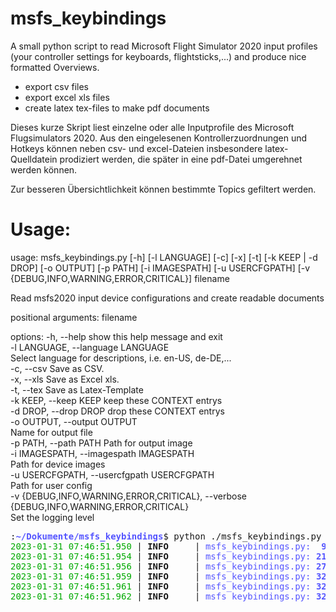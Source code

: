 # msfs_keybindings
A small python script to read Microsoft Flight Simulator 2020 input profiles (your controller settings for keyboards, flightsticks,...) and produce nice formatted Overviews.
- export csv files
- export excel xls files
- create latex tex-files to make pdf documents

Dieses kurze Skript liest einzelne oder alle Inputprofile des Microsoft Flugsimulators 2020.
Aus den eingelesenen Kontrollerzuordnungen und Hotkeys können neben csv- und excel-Dateien insbesondere latex-Quelldatein prodiziert werden, die später in eine pdf-Datei umgerehnet werden können.

Zur besseren Übersichtlichkeit können bestimmte Topics gefiltert werden.

# Usage:
usage: msfs_keybindings.py [-h] [-l LANGUAGE] [-c] [-x] [-t] [-k KEEP | -d DROP] [-o OUTPUT] [-p PATH] [-i IMAGESPATH] [-u USERCFGPATH]
                           [-v {DEBUG,INFO,WARNING,ERROR,CRITICAL}]
                           filename

Read msfs2020 input device configurations and create readable documents

positional arguments:
  filename

options:
  -h, --help            show this help message and exit  
  -l LANGUAGE, --language LANGUAGE  
                        Select language for descriptions, i.e. en-US, de-DE,...  
  -c, --csv             Save as CSV.  
  -x, --xls             Save as Excel xls.  
  -t, --tex             Save as Latex-Template  
  -k KEEP, --keep KEEP  keep these CONTEXT entrys  
  -d DROP, --drop DROP  drop these CONTEXT entrys  
  -o OUTPUT, --output OUTPUT  
                        Name for output file  
  -p PATH, --path PATH  Path for output image  
  -i IMAGESPATH, --imagespath IMAGESPATH  
                        Path for device images  
  -u USERCFGPATH, --usercfgpath USERCFGPATH  
                        Path for user config  
  -v {DEBUG,INFO,WARNING,ERROR,CRITICAL}, --verbose {DEBUG,INFO,WARNING,ERROR,CRITICAL}  
                        Set the logging level  


<pre><font color="#55FF55"><b></b></font>:<font color="#5555FF"><b>~/Dokumente/msfs_keybindings</b></font>$ python ./msfs_keybindings.py data/inputprofile_0306217088 
<font color="#00AA00">2023-01-31 07:46:51.950</font> | <b>INFO    </b> | <font color="#5555FF">msfs_keybindings.py:</font><font color="#5555FF"><b>  94</b></font> <font color="#00AAAA">__main__</font>:<font color="#00AAAA">&lt;module&gt;</font> | <b>Using outputpath ***/Dokumente/msfs_keybindings</b>
<font color="#00AA00">2023-01-31 07:46:51.954</font> | <b>INFO    </b> | <font color="#5555FF">msfs_keybindings.py:</font><font color="#5555FF"><b> 212</b></font> <font color="#00AAAA">__main__</font>:<font color="#00AAAA">&lt;module&gt;</font> | <b>I found these inputprofiles:[PosixPath(&apos;data/inputprofile_0306217088&apos;)]</b>
<font color="#00AA00">2023-01-31 07:46:51.956</font> | <b>INFO    </b> | <font color="#5555FF">msfs_keybindings.py:</font><font color="#5555FF"><b> 278</b></font> <font color="#00AAAA">__main__</font>:<font color="#00AAAA">read_inputprofile</font> | <b>handling inputprofile data/inputprofile_0306217088</b>
<font color="#00AA00">2023-01-31 07:46:51.959</font> | <b>INFO    </b> | <font color="#5555FF">msfs_keybindings.py:</font><font color="#5555FF"><b> 326</b></font> <font color="#00AAAA">__main__</font>:<font color="#00AAAA">read_inputprofile</font> | <b>COCKPIT_CAMERA - KEY_COCKPIT_QUICKVIEW3 : Joystick Pov Right</b>
<font color="#00AA00">2023-01-31 07:46:51.961</font> | <b>INFO    </b> | <font color="#5555FF">msfs_keybindings.py:</font><font color="#5555FF"><b> 326</b></font> <font color="#00AAAA">__main__</font>:<font color="#00AAAA">read_inputprofile</font> | <b>COCKPIT_CAMERA - KEY_COCKPIT_QUICKVIEW4 : JoystickPov Left</b>
<font color="#00AA00">2023-01-31 07:46:51.962</font> | <b>INFO    </b> | <font color="#5555FF">msfs_keybindings.py:</font><font color="#5555FF"><b> 326</b></font> <font color="#00AAAA">__main__</font>:<font color="#00AAAA">read_inputprofile</font> | <b>EXTERNAL_CAMERA - KEY_CHASE_QUICKVIEW1 : Joystick Pov Right</b>
</pre>
